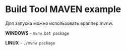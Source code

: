 # Build Tool MAVEN example

Для запуска можно использовать враппер mvnw.

**WINDOWS** - `mvnw.bat package`

**LINUX** - `./mvnw package`
